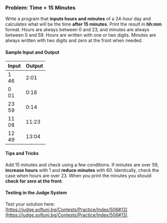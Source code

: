 ### Problem: Time + 15 Minutes

Write a program that **inputs hours and minutes** of a 24-hour day and calculates what will be the time **after 15 minutes**. Print the result in **hh:mm** format. Hours are always between 0 and 23, and minutes are always between 0 and 59. Hours are written with one or two digits. Minutes are always written with two digits and zero at the front when needed.

#### Sample Input and Output

| Input | Output |
| --- | ---- |
| 1<br>46 | 2:01 |
| 0<br>01 | 0:16 |
| 23<br>59 | 0:14 |
| 11<br>08 | 11:23 |
| 12<br>49 | 13:04 |

#### Tips and Tricks

Add 15 minutes and check using a few conditions. If minutes are over 59, **increase hours** with 1 and **reduce minutes** with 60. Identically, check the case when hours are over 23. When you print the minutes you should **check for zero at the front**.

#### Testing in the Judge System

Test your solution here: [https://judge.softuni.bg/Contests/Practice/Index/506#13](https://judge.softuni.bg/Contests/Practice/Index/506#13).
